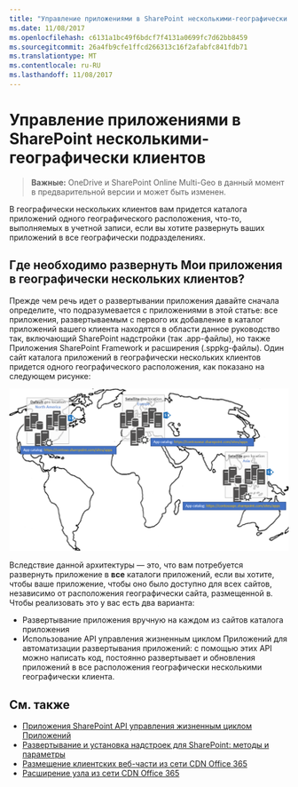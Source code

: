 ```yaml
---
title: "Управление приложениями в SharePoint несколькими-географически клиентов"
ms.date: 11/08/2017
ms.openlocfilehash: c6131a1bc49f6bdcf7f4131a0699fc7d62bb8459
ms.sourcegitcommit: 26a4fb9cfe1ffcd266313c16f2afabfc841fdb71
ms.translationtype: MT
ms.contentlocale: ru-RU
ms.lasthandoff: 11/08/2017
---
```

# <a name="managing-apps-in-a-sharepoint-multi-geo-tenant"></a>Управление приложениями в SharePoint несколькими-географически клиентов

> **Важные:** OneDrive и SharePoint Online Multi-Geo в данный момент в предварительной версии и может быть изменен.

В географически нескольких клиентов вам придется каталога приложений одного географического расположения, что-то, выполняемых в учетной записи, если вы хотите развернуть ваших приложений в все географически подразделениях.

## <a name="where-do-i-need-to-deploy-my-apps-in-a-multi-geo-tenant"></a>Где необходимо развернуть Мои приложения в географически нескольких клиентов?
Прежде чем речь идет о развертывании приложения давайте сначала определите, что подразумевается с приложениями в этой статье: все приложения, развертываемым с первого их добавление в каталог приложений вашего клиента находятся в области данное руководство так, включающий SharePoint надстройки (так .app-файлы), но также Приложения SharePoint Framework и расширения (.sppkg-файлы). Один сайт каталога приложений в географически нескольких клиентов придется одного географического расположения, как показано на следующем рисунке:

![World карты отображение каталога приложений в Северной Америке и вспомогательные расположений в Европе и Азии, с помощью каталога приложений](media/multigeo/multigeoapps_intro.png)

Вследствие данной архитектуры — это, что вам потребуется развернуть приложение в **все** каталоги приложений, если вы хотите, чтобы ваше приложение, чтобы оно было доступно для всех сайтов, независимо от расположения географически сайта, размещенной в. Чтобы реализовать это у вас есть два варианта:
- Развертывание приложения вручную на каждом из сайтов каталога приложения
- Использование API управления жизненным циклом Приложений для автоматизации развертывания приложений: с помощью этих API можно написать код, постоянно развертывает и обновления приложений в все расположения географически несколькими географически клиента.


## <a name="see-also"></a>См. также

- [Приложения SharePoint API управления жизненным циклом Приложений]()
- [Развертывание и установка надстроек для SharePoint: методы и параметры](https://docs.microsoft.com/en-us/sharepoint/dev/sp-add-ins/deploying-and-installing-sharepoint-add-ins-methods-and-options)
- [Размещение клиентских веб-части из сети CDN Office 365](https://docs.microsoft.com/en-us/sharepoint/dev/spfx/web-parts/get-started/hosting-webpart-from-office-365-cdn)
- [Расширение узла из сети CDN Office 365](https://docs.microsoft.com/en-us/sharepoint/dev/spfx/extensions/get-started/hosting-extension-from-office365-cdn) 



